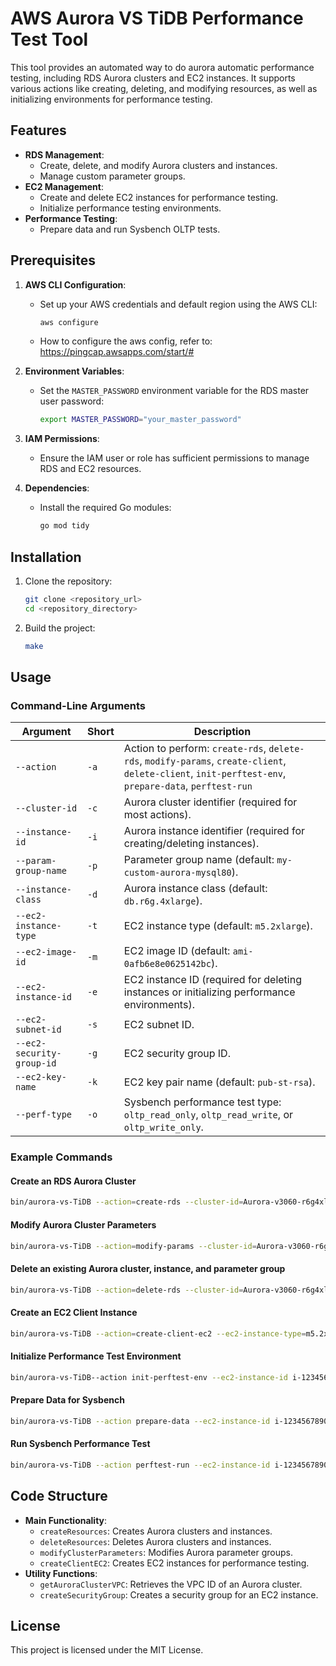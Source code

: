 # AWS Aurora VS TiDB Performance Test Tool

This tool provides an automated way to do aurora automatic performance testing, including RDS Aurora clusters and EC2 instances. It supports various actions like creating, deleting, and modifying resources, as well as initializing environments for performance testing.

## Features

- **RDS Management**:
  - Create, delete, and modify Aurora clusters and instances.
  - Manage custom parameter groups.
- **EC2 Management**:
  - Create and delete EC2 instances for performance testing.
  - Initialize performance testing environments.
- **Performance Testing**:
  - Prepare data and run Sysbench OLTP tests.

## Prerequisites

1. **AWS CLI Configuration**:
   - Set up your AWS credentials and default region using the AWS CLI:
     ```bash
     aws configure
     ```
   - How to configure the aws config, refer to: https://pingcap.awsapps.com/start/#
2. **Environment Variables**:
   - Set the `MASTER_PASSWORD` environment variable for the RDS master user password:
     ```bash
     export MASTER_PASSWORD="your_master_password"
     ```

3. **IAM Permissions**:
   - Ensure the IAM user or role has sufficient permissions to manage RDS and EC2 resources.

4. **Dependencies**:
   - Install the required Go modules:
     ```bash
     go mod tidy
     ```

## Installation

1. Clone the repository:
   ```bash
   git clone <repository_url>
   cd <repository_directory>
   ```

2. Build the project:
   ```bash
   make
   ```

## Usage

### Command-Line Arguments

| Argument                      | Short | Description                                                                                      |
|-------------------------------|-------|--------------------------------------------------------------------------------------------------|
| `--action`                    | `-a`  | Action to perform: `create-rds`, `delete-rds`, `modify-params`, `create-client`, `delete-client`, `init-perftest-env`, `prepare-data`, `perftest-run` |
| `--cluster-id`                | `-c`  | Aurora cluster identifier (required for most actions).                                           |
| `--instance-id`               | `-i`  | Aurora instance identifier (required for creating/deleting instances).                          |
| `--param-group-name`          | `-p`  | Parameter group name (default: `my-custom-aurora-mysql80`).                                      |
| `--instance-class`            | `-d`  | Aurora instance class (default: `db.r6g.4xlarge`).                                              |
| `--ec2-instance-type`         | `-t`  | EC2 instance type (default: `m5.2xlarge`).                                                      |
| `--ec2-image-id`              | `-m`  | EC2 image ID (default: `ami-0afb6e8e0625142bc`).                                                |
| `--ec2-instance-id`           | `-e`  | EC2 instance ID (required for deleting instances or initializing performance environments).      |
| `--ec2-subnet-id`             | `-s`  | EC2 subnet ID.                                                                                  |
| `--ec2-security-group-id`     | `-g`  | EC2 security group ID.                                                                          |
| `--ec2-key-name`              | `-k`  | EC2 key pair name (default: `pub-st-rsa`).                                                      |
| `--perf-type`                 | `-o`  | Sysbench performance test type: `oltp_read_only`, `oltp_read_write`, or `oltp_write_only`.       |

### Example Commands

#### Create an RDS Aurora Cluster
```bash
bin/aurora-vs-TiDB --action=create-rds --cluster-id=Aurora-v3060-r6g4xl --instance-id=Aurora-v3060-r6g4xl-instance --param-group-name=my-custom-aurora-mysql80
```

#### Modify Aurora Cluster Parameters
```bash
bin/aurora-vs-TiDB --action=modify-params --cluster-id=Aurora-v3060-r6g4xl --param-group-name=my-custom-aurora-mysql80
```

#### Delete an existing Aurora cluster, instance, and parameter group
```bash
bin/aurora-vs-TiDB --action=delete-rds --cluster-id=Aurora-v3060-r6g4xl --instance-id=Aurora-v3060-r6g4xl-instance --param-group-name=my-custom-aurora-mysql80
```

#### Create an EC2 Client Instance
```bash
bin/aurora-vs-TiDB --action=create-client-ec2 --ec2-instance-type=m5.2xlarge 
```

#### Initialize Performance Test Environment
```bash
bin/aurora-vs-TiDB--action init-perftest-env --ec2-instance-id i-1234567890abcdef0
```

#### Prepare Data for Sysbench
```bash
bin/aurora-vs-TiDB --action prepare-data --ec2-instance-id i-1234567890abcdef0 --cluster-id Aurora-v3060-r6g4xl
```

#### Run Sysbench Performance Test
```bash
bin/aurora-vs-TiDB --action perftest-run --ec2-instance-id i-1234567890abcdef0 --cluster-id Aurora-v3060-r6g4xl --perf-type oltp_read_write
```

## Code Structure

- **Main Functionality**:
  - `createResources`: Creates Aurora clusters and instances.
  - `deleteResources`: Deletes Aurora clusters and instances.
  - `modifyClusterParameters`: Modifies Aurora parameter groups.
  - `createClientEC2`: Creates EC2 instances for performance testing.
- **Utility Functions**:
  - `getAuroraClusterVPC`: Retrieves the VPC ID of an Aurora cluster.
  - `createSecurityGroup`: Creates a security group for an EC2 instance.

## License

This project is licensed under the MIT License.
